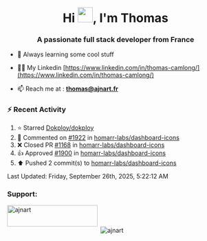 <h1 align="center">Hi <img height="35px" src="https://raw.githubusercontent.com/MartinHeinz/MartinHeinz/master/wave.gif" width="35px"/>, I'm Thomas</h1>
<h3 align="center">A passionate full stack developer from France</h3>

- 🌱 Always learning some cool stuff 

- 👨‍💻 My Linkedin [https://www.linkedin.com/in/thomas-camlong/](https://www.linkedin.com/in/thomas-camlong/)

- 📫 Reach me at : **thomas@ajnart.fr**

### :zap: Recent Activity

<!--RECENT_ACTIVITY:start-->
1. ⭐ Starred [Dokploy/dokploy](https://github.com/Dokploy/dokploy)<br>
2. 💬 Commented on [#1922](https://github.com/homarr-labs/dashboard-icons/issues/1922#issuecomment-3257115405) in [homarr-labs/dashboard-icons](https://github.com/homarr-labs/dashboard-icons)<br>
3. ❌ Closed PR [#1168](https://github.com/homarr-labs/dashboard-icons/pull/1168) in [homarr-labs/dashboard-icons](https://github.com/homarr-labs/dashboard-icons)<br>
4. 👍 Approved [#1900](https://github.com/homarr-labs/dashboard-icons/pull/1900#pullrequestreview-3188040977) in [homarr-labs/dashboard-icons](https://github.com/homarr-labs/dashboard-icons)<br>
5. ⬆️ Pushed 2 commit(s) to [homarr-labs/dashboard-icons](https://github.com/homarr-labs/dashboard-icons)<br>
<!--RECENT_ACTIVITY:end-->

<!--RECENT_ACTIVITY:last_update-->
Last Updated: Friday, September 26th, 2025, 5:22:12 AM
<!--RECENT_ACTIVITY:last_update_end-->
<h3 align="left">Support:</h3>
<p><a href="https://ko-fi.com/ajnart"> <img align="left" src="https://cdn.ko-fi.com/cdn/kofi3.png?v=3" height="50" width="210" alt="ajnart" /></a></p><br><br>

<p>&nbsp;<img align="center" src="https://github-readme-stats.vercel.app/api?username=ajnart&show_icons=true&theme=tokyonight&locale=en" alt="ajnart" /></p>
